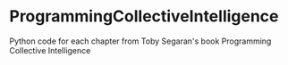 # ProgrammingCollectiveIntelligence
Python code for each chapter from Toby Segaran's book Programming Collective Intelligence
